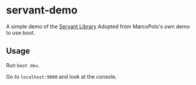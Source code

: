 # servant-demo

A simple demo of the [Servant Library](https://github.com/MarcoPolo/Servant)
Adopted from MarcoPolo's own demo to use boot.

## Usage

Run `boot dev`.

Go to `localhost:9000` and look at the console.
